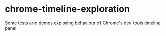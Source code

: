 chrome-timeline-exploration
===========================

Some tests and demos exploring behaviour of Chrome's dev tools timeline panel